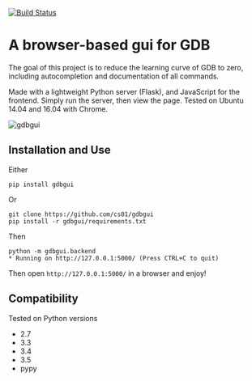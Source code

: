 
[![Build Status](https://travis-ci.org/cs01/gdbgui.svg?branch=master)](https://travis-ci.org/cs01/gdbgui)

# A browser-based gui for GDB
The goal of this project is to reduce the learning curve of GDB to zero, including autocompletion and documentation of all commands.

Made with a lightweight Python server (Flask), and JavaScript for the frontend. Simply run the server, then view the page. Tested on Ubuntu 14.04 and 16.04 with Chrome.

![gdbgui](https://github.com/cs01/gdbgui/blob/master/gdbgui.png)

## Installation and Use

Either

	pip install gdbgui

Or

    git clone https://github.com/cs01/gdbgui
    pip install -r gdbgui/requirements.txt


Then

    python -m gdbgui.backend
    * Running on http://127.0.0.1:5000/ (Press CTRL+C to quit)

Then open `http://127.0.0.1:5000/` in a browser and enjoy!


## Compatibility
Tested on Python versions

* 2.7
* 3.3
* 3.4
* 3.5
* pypy
